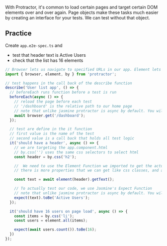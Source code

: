 With Protractor, it's common to load certain pages and target certain DOM elements over and over again. Page objects make these tasks much easier by creating an interface for your tests. We can test without that object. 

## Practice 

Create `app.e2e-spec.ts` and 
- test that header text is Active Users
- check that the list has 16 elements

```ts
// Browser lets us navigate to specified URLs in our app. Element lets us interact with DOM elements on a page and by lets us locate those elements by CSS or other selectors.
import { browser, element, by } from 'protractor';

// test happens in the call back of the describe function
describe('User list app', () => {
  // beforeEach runs function before a test is run
  beforeEach(async () => {
    // reload the page before each test
    // '/dashboard' is the relative path to our home page
    // note that unlike jasmine protractor is async by default. You will need to await function so that its ready before running the test
    await browser.get('/dashboard');
  });

  // test are define in the it function
  // first value is the name of the test
  // second value is a call back that holds all test logic
  it('should have a header', async () => {
    // we are targeting the app.component.html
    // by.css('') uses the same css selectors to select html
    const header = by.css('h2');

    //  We need to use the Element Function we imported to get the actual text from the DOM
    // there is more properties that we can get like css classes, and attributes

    const text = await element(header).getText();

    // To actually test our code, we use Jasmine's Expect Function
    // note that unlike jasmine protractor is async by default. You will need to await values you are expecting to that we can check them
    expect(text).toBe('Active Users');
  });

  it('should have 16 users on page load', async () => {
    const items = by.css('li');
    const users = element.all(items);

    expect(await users.count()).toBe(16);
  })
});

```